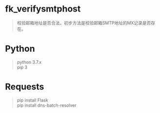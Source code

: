 # fk_verifysmtphost
> 校验邮箱地址是否合法，初步方法是校验邮箱SMTP地址的MX记录是否存在。

# Python
> python 3.7.x<br>
> pip 3

# Requests
> pip install Flask<br>
> pip install dns-batch-resolver 